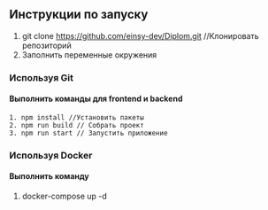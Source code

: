 ## Инструкции по запуску
1. git clone https://github.com/einsy-dev/Diplom.git //Клонировать репозиторий
2. Заполнить переменные окружения
### Используя Git
#### Выполнить команды для frontend и backend 
    1. npm install //Установить пакеты
    2. npm run build // Собрать проект
    3. npm run start // Запустить приложение

### Используя Docker
#### Выполнить команду
1. docker-compose up -d